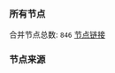 ### 所有节点
合并节点总数: `846`
[节点链接](https://raw.githubusercontent.com/rzhy1/11/master/sub/sub_merge_base64.txt)

### 节点来源
